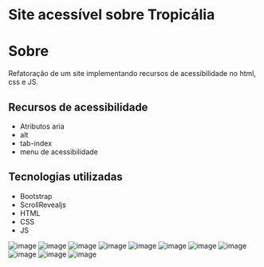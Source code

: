 # Site acessível sobre Tropicália
# Sobre
Refatoração de um site implementando recursos de acessibilidade no html, css e JS.
## Recursos de acessibilidade
- Atributos aria
- alt
- tab-index
- menu de acessibilidade
## Tecnologias utilizadas
- Bootstrap
- ScrollRevealjs
- HTML
- CSS
- JS

![image](https:github.com/user-attachments/assets/9dae0dfd-8e62-47ba-8b66-298655001b0e)
![image](https:github.com/user-attachments/assets/06e95147-643b-4759-975d-a41047cde566)
![image](https:github.com/user-attachments/assets/763c9240-d4e6-4640-bc19-fd189eedd959)
![image](https:github.com/user-attachments/assets/19f0a8f2-c8ee-4e2a-9cac-64d99a18c547)
![image](https:github.com/user-attachments/assets/2f6a9618-7f27-46ba-b901-49bf3dcdda2c)
![image](https:github.com/user-attachments/assets/9d307e48-e276-4efe-a54a-904259c95fc1)
![image](https:github.com/user-attachments/assets/b9b1eb8f-1a1e-411d-b8e1-c8eac0ebbde9)
![image](https:github.com/user-attachments/assets/60126746-966a-47e6-bfd2-3e33c1650133)
![image](https:github.com/user-attachments/assets/fe7f34d2-eafa-4a80-818a-1c3e3eb30a2b)
![image](https:github.com/user-attachments/assets/f992bf4a-8afe-41d9-8fcb-d159a6219ca0)
![image](https:github.com/user-attachments/assets/6070bb52-26e2-405b-801a-3a70d312b885)











